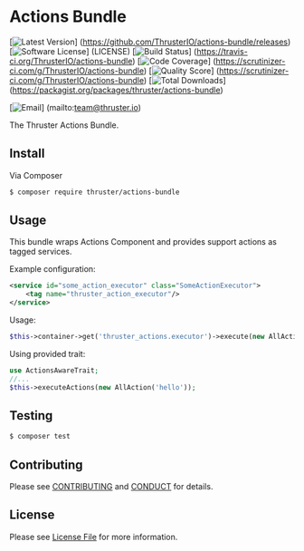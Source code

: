 # Actions Bundle

[![Latest Version](https://img.shields.io/github/release/ThrusterIO/actions-bundle.svg?style=flat-square)]
(https://github.com/ThrusterIO/actions-bundle/releases)
[![Software License](https://img.shields.io/badge/license-MIT-brightgreen.svg?style=flat-square)]
(LICENSE)
[![Build Status](https://img.shields.io/travis/ThrusterIO/actions-bundle.svg?style=flat-square)]
(https://travis-ci.org/ThrusterIO/actions-bundle)
[![Code Coverage](https://img.shields.io/scrutinizer/coverage/g/ThrusterIO/actions-bundle.svg?style=flat-square)]
(https://scrutinizer-ci.com/g/ThrusterIO/actions-bundle)
[![Quality Score](https://img.shields.io/scrutinizer/g/ThrusterIO/actions-bundle.svg?style=flat-square)]
(https://scrutinizer-ci.com/g/ThrusterIO/actions-bundle)
[![Total Downloads](https://img.shields.io/packagist/dt/thruster/actions-bundle.svg?style=flat-square)]
(https://packagist.org/packages/thruster/actions-bundle)

[![Email](https://img.shields.io/badge/email-team@thruster.io-blue.svg?style=flat-square)]
(mailto:team@thruster.io)

The Thruster Actions Bundle.


## Install

Via Composer

``` bash
$ composer require thruster/actions-bundle
```

## Usage

This bundle wraps Actions Component and provides support actions as tagged services.

Example configuration:

```xml
<service id="some_action_executor" class="SomeActionExecutor">
    <tag name="thruster_action_executor"/>
</service>
```

Usage:

```php
$this->container->get('thruster_actions.executor')->execute(new AllAction('hello'));
```

Using provided trait:

```php
use ActionsAwareTrait;
//...
$this->executeActions(new AllAction('hello'));
```



## Testing

``` bash
$ composer test
```


## Contributing

Please see [CONTRIBUTING](CONTRIBUTING.md) and [CONDUCT](CONDUCT.md) for details.


## License

Please see [License File](LICENSE) for more information.
